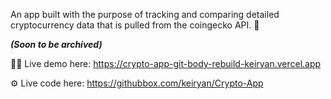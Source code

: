 An app built with the purpose of tracking and comparing detailed cryptocurrency data that is pulled from the coingecko API. 🤠

_**(Soon to be archived)**_

👨‍💻 Live demo here: https://crypto-app-git-body-rebuild-keiryan.vercel.app

⚙️ Live code here: https://githubbox.com/keiryan/Crypto-App
